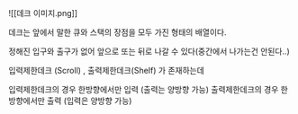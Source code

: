 ![[데크 이미지.png]]

데크는 앞에서 말한 큐와 스택의 장점을 모두 가진 형태의 배열이다. 

정해진 입구와 출구가 없어 앞으로 또는 뒤로 나갈 수 있다(중간에서 나가는건 안된다..)  


입력제한데크 (Scroll) , 출력제한데크(SheIf) 가 존재하는데 

입력제한데크의 경우 한방향에서만 입력 (출력는 양방향 가능)
출력제한데크의 경우 한방향에서만 출력 (입력은 양방향 가능)

